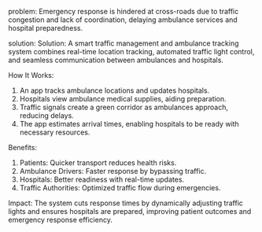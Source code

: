 problem: Emergency response is hindered at cross-roads due to traffic congestion and lack of coordination, delaying ambulance services and hospital preparedness.

solution:
Solution: A smart traffic management and ambulance tracking system combines real-time location tracking, automated traffic light control, and seamless communication between ambulances and hospitals.  

How It Works:
1) An app tracks ambulance locations and updates hospitals.  
2) Hospitals view ambulance medical supplies, aiding preparation.  
3) Traffic signals create a green corridor as ambulances approach, reducing delays.  
4) The app estimates arrival times, enabling hospitals to be ready with necessary resources.  

Benefits:
1) Patients: Quicker transport reduces health risks.  
2) Ambulance Drivers: Faster response by bypassing traffic.  
3) Hospitals: Better readiness with real-time updates.  
4) Traffic Authorities: Optimized traffic flow during emergencies.  

Impact: The system cuts response times by dynamically adjusting traffic lights and ensures hospitals are prepared, improving patient outcomes and emergency response efficiency.
